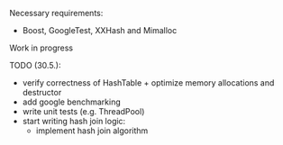 Necessary requirements:
- Boost, GoogleTest, XXHash and Mimalloc

Work in progress

TODO (30.5.):
- verify correctness of HashTable + optimize memory allocations and destructor
- add google benchmarking
- write unit tests (e.g. ThreadPool)
- start writing hash join logic:
	- implement hash join algorithm